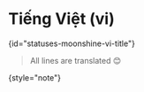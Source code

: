 # Tiếng Việt (vi)
{id="statuses-moonshine-vi-title"}



> All lines are translated 😊
>
{style="note"}
